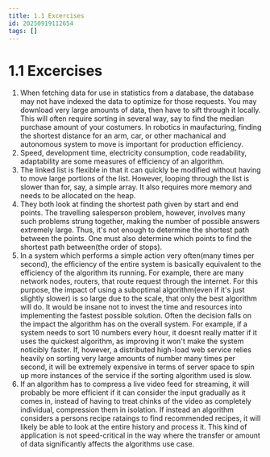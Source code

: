 ```yaml
---
title: 1.1 Excercises
id: 20250919112654
tags: []
---
```


# 1.1 Excercises
1. When fetching data for use in statistics from a database, the database may not have indexed the data to optimize for those requests. You may download very large amounts of data, then have to sift through it locally. This will often require sorting in several way, say to find the median purchase amount of your costumers.
   In robotics in maufacturing, finding the shortest distance for an arm, car, or other machanical and autonomous system to move is important for production efficiency.
2. Speed, development time, electricity consumption, code readability, adaptability are some measures of efficiency of an algorithm.
3. The linked list is flexible in that it can quickly be modified without having to move large portions of the list. However, looping through the list is slower than for, say, a simple array. It also requires more memory and needs to be allocated on the heap.
4. They both look at finding the shortest path given by start and end points. The travelling salesperson problem, however, involves many such problems strung together, making the number of possible answers extremely large. Thus, it's not enough to determine the shortest path between the points. One must also determine which points to find the shortest path between(the order of stops).
5. In a system which performs a simple action very often(many times per second), the efficiency of the entire system is basically equivalent to the efficiency of the algorithm its running. For example, there are many network nodes, routers, that route request through the internet. For this purpose, the impact of using a suboptimal algorithm(even if it's just slightly slower) is so large due to the scale, that only the best algorithm will do. It would be insane not to invest the time and resources into implementing the fastest possible solution. Often the decision falls on the impact the algorithm has on the overall system. For example, if a system needs to sort 10 numbers every hour, it doesnt really matter if it uses the quickest algorithm, as improving it won't make the system noticibly faster. If, however, a distributed high-load web service relies heavily on sorting very large amounts of number many times per second, it will be extremely expensive in terms of server space to spin up more instances of the service if the sorting algorithm used is slow.
6. If an algorithm has to compress a live video feed for streaming, it will probably be more efficient if it can consider the input gradually as it comes in, instead of having to treat chinks of the video as completely individual, compression them in isolation. If instead an algorithm considers a persons recipe rataings to find recommended recipes, it will likely be able to look at the entire history and process it. This kind of application is not speed-critical in the way where the transfer or amount of data significantly affects the algorithms use case.